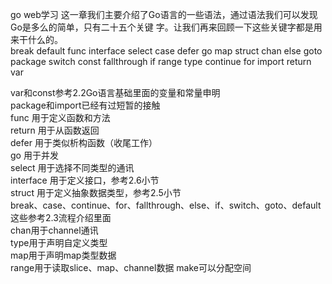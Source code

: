 go web学习
这一章我们主要介绍了Go语言的一些语法，通过语法我们可以发现Go是多么的简单，只有二十五个关键
字。让我们再来回顾一下这些关键字都是用来干什么的。</br>
break default func interface select
case defer go map struct
chan else goto package switch
const fallthrough if range type
continue for import return var

var和const参考2.2Go语言基础里面的变量和常量申明</br>
package和import已经有过短暂的接触</br>
func 用于定义函数和方法</br>
return 用于从函数返回</br>
defer 用于类似析构函数（收尾工作）</br>
go 用于并发</br>
select 用于选择不同类型的通讯</br>
interface 用于定义接口，参考2.6小节</br>
struct 用于定义抽象数据类型，参考2.5小节</br>
break、case、continue、for、fallthrough、else、if、switch、goto、default这些参考2.3流程介绍里面</br>
chan用于channel通讯</br>
type用于声明自定义类型</br>
map用于声明map类型数据</br>
range用于读取slice、map、channel数据 make可以分配空间</br>
